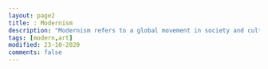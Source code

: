 ```yaml
---
layout: page2
title: : Modernism
description: "Modernism refers to a global movement in society and culture that from the early decades of the twentieth century"
tags: [modern,art]
modified: 23-10-2020
comments: false
---
```



<link title="timeline-styles" rel="stylesheet" href="https://cdn.knightlab.com/libs/timeline3/latest/css/timeline.css">

<script src="https://cdn.knightlab.com/libs/timeline3/latest/js/timeline.js"></script>

<div id='timeline-embed' style="width: 100%; height: 600px"></div>

<script type="text/javascript">
var additionalOptions = {
              start_at_end: false,
							initial_zoom: 3,
							slide_padding_lr: 50,
              default_bg_color: {r:255, g:255, b:255},
              timenav_height: 100
            }
  timeline = new TL.Timeline('timeline-embed',
    'https://docs.google.com/spreadsheets/d/e/2PACX-1vTwLF6wnunaABGlVaSEXS_2atCLHddedTO6C8I3STmhIUtPW0wQdxH4sFHcrpr9tz7gOE-YkT7fcZyh/pubhtml',
            additionalOptions);
</script>
